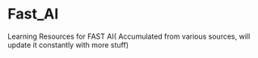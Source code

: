 # Fast_AI
Learning Resources for FAST AI( Accumulated from various sources, will update it constantly with more stuff)

